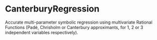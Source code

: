 # CanterburyRegression
Accurate multi-parameter symbolic regression using multivariate Rational Functions (Padé, Chrisholm or Canterbury approximants, for 1, 2 or 3 independent variables respectively).
